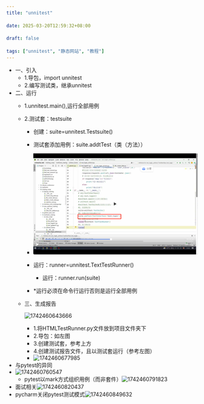 ```yaml
---
title: "unnitest"

date: 2025-03-20T12:59:32+08:00

draft: false

tags: ["unnitest", "静态网站", "教程"]
---
```

* 一、引入
  * 1.导包，import unnitest
  * 2.编写测试类，继承unnitest
* 二、运行
  * 1.unnitest.main(),运行全部用例
  * 2.测试套：testsuite

    * 创建：suite=unnitest.Testsuite()
    * 测试套添加用例：suite.addtTest（类（方法））
    * ![1742460595596](images/1742460595596.png)
    * 运行：runner=unnitest.TextTestRunner()

      * 运行：runner.run(suite)
    * *运行必须在命令行运行否则是运行全部用例
  * 三、生成报告

    ![1742460643666](image/unnitest笔记/1742460643666.png)

    * 1.将HTMLTestRunner.py文件放到项目文件夹下
    * 2.导包：如左图
    * 3.创建测试套，参考上方
    * 4.创建测试报告文件，且以测试套运行（参考左图）
    * ![1742460677985](image/unnitest笔记/1742460677985.png)
* 与pytest的异同
* ![1742460760547](image/unnitest笔记/1742460760547.png)
  * pytest以mark方式组织用例（而非套件）![1742460791823](image/unnitest笔记/1742460791823.png)
* 面试相关![1742460820437](image/unnitest笔记/1742460820437.png)
* pycharm关闭pytest测试模式![1742460849632](image/unnitest笔记/1742460849632.png)
